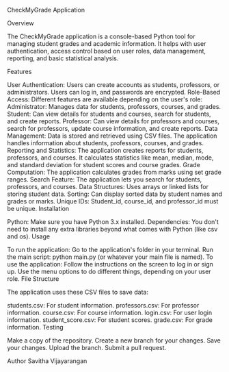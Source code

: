 CheckMyGrade Application

Overview

The CheckMyGrade application is a console-based Python tool for managing student grades and academic information. It helps with user authentication, access control based on user roles, data management, reporting, and basic statistical analysis.

Features

User Authentication:
Users can create accounts as students, professors, or administrators.
Users can log in, and passwords are encrypted.
Role-Based Access: Different features are available depending on the user's role:
Administrator: Manages data for students, professors, courses, and grades.
Student: Can view details for students and courses, search for students, and create reports.
Professor: Can view details for professors and courses, search for professors, update course information, and create reports.
Data Management:
Data is stored and retrieved using CSV files.
The application handles information about students, professors, courses, and grades.
Reporting and Statistics:
The application creates reports for students, professors, and courses.
It calculates statistics like mean, median, mode, and standard deviation for student scores and course grades.
Grade Computation: The application calculates grades from marks using set grade ranges.
Search Feature: The application lets you search for students, professors, and courses.
Data Structures: Uses arrays or linked lists for storing student data.
Sorting: Can display sorted data by student names and grades or marks.
Unique IDs: Student_id, course_id, and professor_id must be unique.
Installation

Python: Make sure you have Python 3.x installed.
Dependencies: You don't need to install any extra libraries beyond what comes with Python (like csv and os).
Usage

To run the application:
Go to the application's folder in your terminal.
Run the main script: python main.py (or whatever your main file is named).
To use the application:
Follow the instructions on the screen to log in or sign up.
Use the menu options to do different things, depending on your user role.
File Structure

The application uses these CSV files to save data:

students.csv: For student information.
professors.csv: For professor information.
course.csv: For course information.
login.csv: For user login information.
student_score.csv: For student scores.
grade.csv: For grade information.
Testing

Make a copy of the repository.
Create a new branch for your changes.
Save your changes.
Upload the branch.
Submit a pull request.

Author
Savitha Vijayarangan
